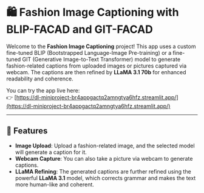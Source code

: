 # 🛍️ Fashion Image Captioning with BLIP-FACAD and GIT-FACAD

Welcome to the **Fashion Image Captioning** project! This app uses a custom fine-tuned BLIP (Bootstrapped Language-Image Pre-training) or a fine-tuned GIT (Generative Image-to-Text Transformer) model to generate fashion-related captions from uploaded images or pictures captured via webcam. The captions are then refined by **LLaMA 3.1 70b** for enhanced readability and coherence.

You can try the app live here:  
👉 [https://dl-miniproject-br4appgactq2amngtya6hfz.streamlit.app/](https://dl-miniproject-br4appgactq2amngtya6hfz.streamlit.app/)

---

## 🚀 Features
- **Image Upload**: Upload a fashion-related image, and the selected model will generate a caption for it.
- **Webcam Capture**: You can also take a picture via webcam to generate captions.
- **LLaMA Refining**: The generated captions are further refined using the powerful **LLaMA 3.1** model, which corrects grammar and makes the text more human-like and coherent.
